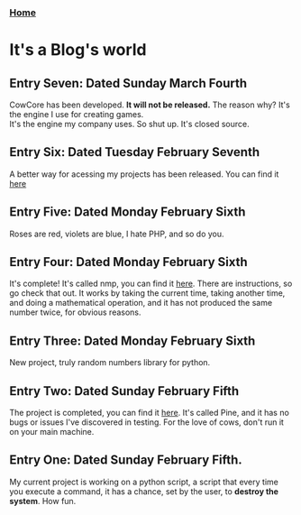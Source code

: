 ### [Home](https://thycowlord.github.io)

# It's a Blog's world

## Entry Seven: Dated Sunday March Fourth
CowCore has been developed. __It will not be released.__ The reason why? It's the engine I use for creating games.   
It's the engine my company uses. So shut up. It's closed source.


## Entry Six: Dated Tuesday February Seventh
A better way for acessing my projects has been released. You can find it [here](https://github.com/ThyCowLord/bw)


## Entry Five: Dated Monday February Sixth
Roses are red, violets are blue, I hate PHP, and so do you.


## Entry Four: Dated Monday February Sixth
It's complete! It's called nmp, you can find it [here](https://github.com/ThyCowLord/nmp).
There are instructions, so go check that out. It works by taking the current time, taking another time, and doing a mathematical operation, and it has not produced the same number twice, for obvious reasons.

## Entry Three: Dated Monday February Sixth
New project, truly random numbers library for python.

## Entry Two: Dated Sunday February Fifth
The project is completed, you can find it [here](https://thycowlord.github.io/pine). It's called Pine, and it has no bugs or issues I've discovered in testing. For the love of cows, don't run it on your main machine.


## Entry One: Dated Sunday February Fifth.
My current project is working on a python script, a script that every time you execute a command, it has a chance, set by the user, to __destroy the system__. How fun.
